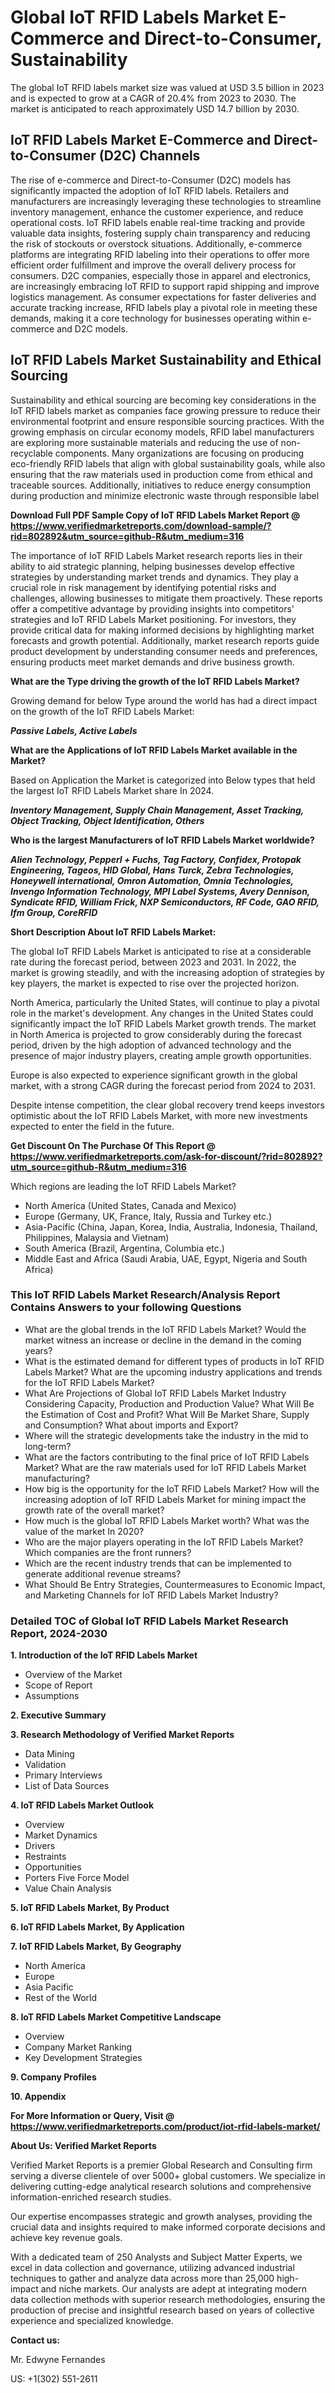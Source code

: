 <h1>Global IoT RFID Labels Market E-Commerce and Direct-to-Consumer, Sustainability</h1><p class=""><p>The global IoT RFID labels market size was valued at USD 3.5 billion in 2023 and is expected to grow at a CAGR of 20.4% from 2023 to 2030. The market is anticipated to reach approximately USD 14.7 billion by 2030.</p><h2>IoT RFID Labels Market E-Commerce and Direct-to-Consumer (D2C) Channels</h2><p>The rise of e-commerce and Direct-to-Consumer (D2C) models has significantly impacted the adoption of IoT RFID labels. Retailers and manufacturers are increasingly leveraging these technologies to streamline inventory management, enhance the customer experience, and reduce operational costs. IoT RFID labels enable real-time tracking and provide valuable data insights, fostering supply chain transparency and reducing the risk of stockouts or overstock situations. Additionally, e-commerce platforms are integrating RFID labeling into their operations to offer more efficient order fulfillment and improve the overall delivery process for consumers. D2C companies, especially those in apparel and electronics, are increasingly embracing IoT RFID to support rapid shipping and improve logistics management. As consumer expectations for faster deliveries and accurate tracking increase, RFID labels play a pivotal role in meeting these demands, making it a core technology for businesses operating within e-commerce and D2C models.</p><h2>IoT RFID Labels Market Sustainability and Ethical Sourcing</h2><p>Sustainability and ethical sourcing are becoming key considerations in the IoT RFID labels market as companies face growing pressure to reduce their environmental footprint and ensure responsible sourcing practices. With the growing emphasis on circular economy models, RFID label manufacturers are exploring more sustainable materials and reducing the use of non-recyclable components. Many organizations are focusing on producing eco-friendly RFID labels that align with global sustainability goals, while also ensuring that the raw materials used in production come from ethical and traceable sources. Additionally, initiatives to reduce energy consumption during production and minimize electronic waste through responsible label</p><p class=""><strong>Download Full PDF Sample Copy of IoT RFID Labels Market Report @ <a href="https://www.verifiedmarketreports.com/download-sample/?rid=802892&utm_source=github-R&utm_medium=316" target="_blank">https://www.verifiedmarketreports.com/download-sample/?rid=802892&utm_source=github-R&utm_medium=316</a></strong></p><p>The importance of&nbsp;IoT RFID Labels Market research reports lies in their ability to aid strategic planning, helping businesses develop effective strategies by understanding market trends and dynamics. They play a crucial role in risk management by identifying potential risks and challenges, allowing businesses to mitigate them proactively. These reports offer a competitive advantage by providing insights into competitors' strategies and IoT RFID Labels Market positioning. For investors, they provide critical data for making informed decisions by highlighting market forecasts and growth potential. Additionally, market research reports guide product development by understanding consumer needs and preferences, ensuring products meet market demands and drive business growth.</p><p><strong>What are the&nbsp;Type driving the growth of the IoT RFID Labels Market?</strong></p><p id="" class="">Growing demand for below Type around the world has had a direct impact on the growth of the IoT RFID Labels Market:</p><p class=""><em><strong>Passive Labels, Active Labels</strong></em></p><p class=""><strong>What are the&nbsp;Applications&nbsp;of IoT RFID Labels Market available in the Market?</strong></p><p id="" class="">Based on Application the Market is categorized into Below types that held the largest IoT RFID Labels Market share In 2024.</p><p class=""><em><strong>Inventory Management, Supply Chain Management, Asset Tracking, Object Tracking, Object Identification, Others</strong></em></p><p class=""><strong>Who is the largest Manufacturers of IoT RFID Labels Market worldwide?</strong></p><p><em><strong>Alien Technology, Pepperl + Fuchs, Tag Factory, Confidex, Protopak Engineering, Tageos, HID Global, Hans Turck, Zebra Technologies, Honeywell international, Omron Automation, Omnia Technologies, Invengo Information Technology, MPI Label Systems, Avery Dennison, Syndicate RFID, William Frick, NXP Semiconductors, RF Code, GAO RFID, Ifm Group, CoreRFID</strong></em></p><p id="" class=""><strong>Short Description About IoT RFID Labels Market:</strong></p><p>The global IoT RFID Labels Market is anticipated to rise at a considerable rate during the forecast period, between 2023 and 2031. In 2022, the market is growing steadily, and with the increasing adoption of strategies by key players, the market is expected to rise over the projected horizon.</p><p>North America, particularly the United States, will continue to play a pivotal role in the market's development. Any changes in the United States could significantly impact the IoT RFID Labels Market growth trends. The market in North America is projected to grow considerably during the forecast period, driven by the high adoption of advanced technology and the presence of major industry players, creating ample growth opportunities.</p><p>Europe is also expected to experience significant growth in the global market, with a strong CAGR during the forecast period from 2024 to 2031.</p><p>Despite intense competition, the clear global recovery trend keeps investors optimistic about the IoT RFID Labels Market, with more new investments expected to enter the field in the future.</p><p id="" class=""><strong>Get Discount On The Purchase Of This Report @ <a href="https://www.verifiedmarketreports.com/ask-for-discount/?rid=802892?utm_source=github-R&utm_medium=316" target="_blank">https://www.verifiedmarketreports.com/ask-for-discount/?rid=802892?utm_source=github-R&utm_medium=316</a></strong></p><p class="">Which regions are leading the IoT RFID Labels Market?</p><ul><li>North America (United States, Canada and Mexico)</li><li>Europe (Germany, UK, France, Italy, Russia and Turkey etc.)</li><li>Asia-Pacific (China, Japan, Korea, India, Australia, Indonesia, Thailand, Philippines, Malaysia and Vietnam)</li><li>South America (Brazil, Argentina, Columbia etc.)</li><li>Middle East and Africa (Saudi Arabia, UAE, Egypt, Nigeria and South Africa)</li></ul><h3 id="" class="">This IoT RFID Labels Market Research/Analysis Report Contains Answers to your following Questions</h3><ul><li>What are the global trends in the IoT RFID Labels Market? Would the market witness an increase or decline in the demand in the coming years?</li><li>What is the estimated demand for different types of products in IoT RFID Labels Market? What are the upcoming industry applications and trends for the IoT RFID Labels Market?</li><li>What Are Projections of Global IoT RFID Labels Market Industry Considering Capacity, Production and Production Value? What Will Be the Estimation of Cost and Profit? What Will Be Market Share, Supply and Consumption? What about imports and Export?</li><li>Where will the strategic developments take the industry in the mid to long-term?</li><li>What are the factors contributing to the final price of IoT RFID Labels Market? What are the raw materials used for IoT RFID Labels Market manufacturing?</li><li>How big is the opportunity for the IoT RFID Labels Market? How will the increasing adoption of IoT RFID Labels Market for mining impact the growth rate of the overall market?</li><li>How much is the global IoT RFID Labels Market worth? What was the value of the market In 2020?</li><li>Who are the major players operating in the IoT RFID Labels Market? Which companies are the front runners?</li><li>Which are the recent industry trends that can be implemented to generate additional revenue streams?</li><li>What Should Be Entry Strategies, Countermeasures to Economic Impact, and Marketing Channels for IoT RFID Labels Market Industry?</li></ul><h3 id="" class="">Detailed TOC of Global IoT RFID Labels Market Research Report, 2024-2030</h3><p id="" class=""><strong>1. Introduction of the IoT RFID Labels Market</strong></p><ul><li>Overview of the Market</li><li>Scope of Report</li><li>Assumptions</li></ul><p id="" class=""><strong>2. Executive Summary</strong></p><p id="" class=""><strong>3. Research Methodology of Verified Market Reports</strong></p><ul><li>Data Mining</li><li>Validation</li><li>Primary Interviews</li><li>List of Data Sources</li></ul><p id="" class=""><strong>4. IoT RFID Labels Market Outlook</strong></p><ul><li>Overview</li><li>Market Dynamics</li><li>Drivers</li><li>Restraints</li><li>Opportunities</li><li>Porters Five Force Model</li><li>Value Chain Analysis</li></ul><p id="" class=""><strong>5. IoT RFID Labels Market, By Product</strong></p><p id="" class=""><strong>6. IoT RFID Labels Market, By Application</strong></p><p id="" class=""><strong>7. IoT RFID Labels Market, By Geography</strong></p><ul><li>North America</li><li>Europe</li><li>Asia Pacific</li><li>Rest of the World</li></ul><p id="" class=""><strong>8. IoT RFID Labels Market Competitive Landscape</strong></p><ul><li>Overview</li><li>Company Market Ranking</li><li>Key Development Strategies</li></ul><p id="" class=""><strong>9. Company Profiles</strong></p><p id="" class=""><strong>10. Appendix</strong></p><p id="" class=""><strong>For More Information or Query, Visit @ <a href="https://www.verifiedmarketreports.com/product/iot-rfid-labels-market/" target="_blank">https://www.verifiedmarketreports.com/product/iot-rfid-labels-market/</a></strong></p><p id="" class=""><strong>About Us: Verified Market Reports</strong></p><p id="" class="">Verified Market Reports is a premier Global Research and Consulting firm serving a diverse clientele of over 5000+ global customers. We specialize in delivering cutting-edge analytical research solutions and comprehensive information-enriched research studies.</p><p id="" class="">Our expertise encompasses strategic and growth analyses, providing the crucial data and insights required to make informed corporate decisions and achieve key revenue goals.</p><p id="" class="">With a dedicated team of 250 Analysts and Subject Matter Experts, we excel in data collection and governance, utilizing advanced industrial techniques to gather and analyze data across more than 25,000 high-impact and niche markets. Our analysts are adept at integrating modern data collection methods with superior research methodologies, ensuring the production of precise and insightful research based on years of collective experience and specialized knowledge.</p><p id="" class=""><strong>Contact us:</strong></p><p id="" class="">Mr. Edwyne Fernandes</p><p id="" class="">US: +1(302) 551-2611</p>